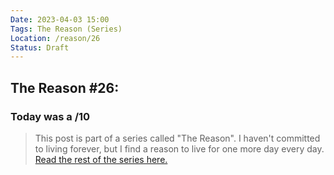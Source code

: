 ```yaml
---
Date: 2023-04-03 15:00
Tags: The Reason (Series)
Location: /reason/26
Status: Draft
---
```


## The Reason #26:

### Today was a /10

>This post is part of a series called "The Reason". I haven't committed to living forever, but I find a reason to live for one more day every day. [Read the rest of the series here.](/reason/)

